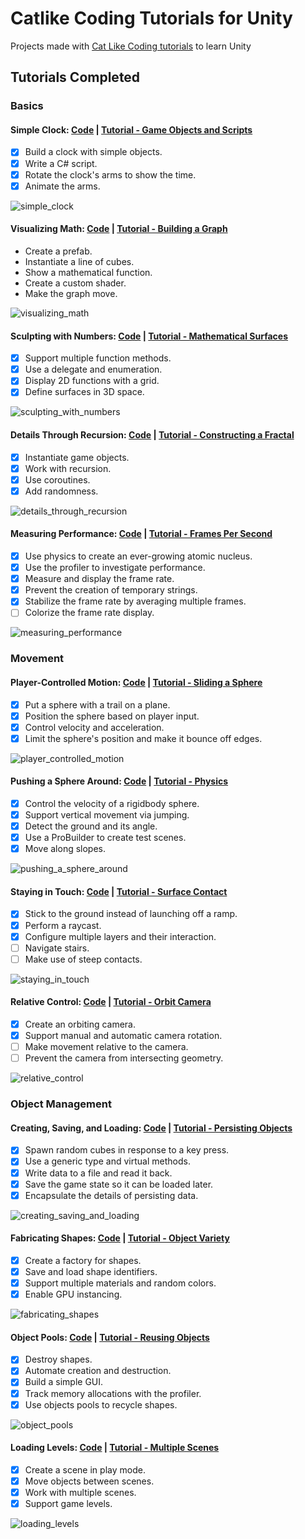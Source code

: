 # Catlike Coding Tutorials for Unity
Projects made with [Cat Like Coding tutorials](https://catlikecoding.com/unity/tutorials/) to learn Unity

## Tutorials Completed

### Basics

#### Simple Clock: [Code](Simple%20Clock) | [Tutorial - Game Objects and Scripts](https://catlikecoding.com/unity/tutorials/basics/game-objects-and-scripts/)

- [X] Build a clock with simple objects.
- [X] Write a C# script.
- [X] Rotate the clock's arms to show the time.
- [X] Animate the arms.

![simple_clock](images/simple_clock.gif)

#### Visualizing Math: [Code](Visualizing%20Math) | [Tutorial - Building a Graph](https://catlikecoding.com/unity/tutorials/basics/building-a-graph/)

- Create a prefab.
- Instantiate a line of cubes.
- Show a mathematical function.
- Create a custom shader.
- Make the graph move.

![visualizing_math](images/visualizing_math.gif)

#### Sculpting with Numbers: [Code](Sculpting%20with%20Numbers) | [Tutorial - Mathematical Surfaces](https://catlikecoding.com/unity/tutorials/basics/mathematical-surfaces/)

- [X] Support multiple function methods.
- [X] Use a delegate and enumeration.
- [X] Display 2D functions with a grid.
- [X] Define surfaces in 3D space.

![sculpting_with_numbers](images/sculpting_with_numbers.gif)

#### Details Through Recursion: [Code](Details%20Through%20Recursion) | [Tutorial - Constructing a Fractal](https://catlikecoding.com/unity/tutorials/constructing-a-fractal/)

- [X] Instantiate game objects.
- [X] Work with recursion.
- [X] Use coroutines.
- [X] Add randomness.

![details_through_recursion](images/details_through_recursion.gif)

#### Measuring Performance: [Code](Measuring%20Performance) | [Tutorial - Frames Per Second](https://catlikecoding.com/unity/tutorials/frames-per-second/)

- [X] Use physics to create an ever-growing atomic nucleus.
- [X] Use the profiler to investigate performance.
- [X] Measure and display the frame rate.
- [X] Prevent the creation of temporary strings.
- [X] Stabilize the frame rate by averaging multiple frames.
- [ ] Colorize the frame rate display.

![measuring_performance](images/measuring_performance.gif)

### Movement 

#### Player-Controlled Motion: [Code](Player-Controlled%20Motion) | [Tutorial - Sliding a Sphere](https://catlikecoding.com/unity/tutorials/movement/sliding-a-sphere/)

- [X] Put a sphere with a trail on a plane.
- [X] Position the sphere based on player input.
- [X] Control velocity and acceleration.
- [X] Limit the sphere's position and make it bounce off edges.

![player_controlled_motion](images/player_controlled_motion.gif)

#### Pushing a Sphere Around: [Code](Pushing%20a%20Sphere%20Around) | [Tutorial - Physics](https://catlikecoding.com/unity/tutorials/movement/physics/)

- [X] Control the velocity of a rigidbody sphere.
- [X] Support vertical movement via jumping.
- [X] Detect the ground and its angle.
- [X] Use a ProBuilder to create test scenes.
- [X] Move along slopes.

![pushing_a_sphere_around](images/pushing_a_sphere_around.gif)

#### Staying in Touch: [Code](Staying%20in%20Touch) | [Tutorial - Surface Contact](https://catlikecoding.com/unity/tutorials/movement/surface-contact/)

- [X] Stick to the ground instead of launching off a ramp.
- [X] Perform a raycast.
- [X] Configure multiple layers and their interaction.
- [ ] Navigate stairs.
- [ ] Make use of steep contacts.

![staying_in_touch](images/staying_in_touch.gif)

#### Relative Control: [Code](Relative%20Control) | [Tutorial - Orbit Camera](https://catlikecoding.com/unity/tutorials/movement/orbit-camera/)

- [X] Create an orbiting camera.
- [X] Support manual and automatic camera rotation.
- [ ] Make movement relative to the camera.
- [ ] Prevent the camera from intersecting geometry.

![relative_control](images/relative_control.gif)

### Object Management

#### Creating, Saving, and Loading: [Code](Creating%2C%20Saving%2C%20and%20Loading) | [Tutorial - Persisting Objects](https://catlikecoding.com/unity/tutorials/object-management/persisting-objects/)

- [X] Spawn random cubes in response to a key press.
- [X] Use a generic type and virtual methods.
- [X] Write data to a file and read it back.
- [X] Save the game state so it can be loaded later.
- [X] Encapsulate the details of persisting data.

![creating_saving_and_loading](images/creating_saving_and_loading.gif)

#### Fabricating Shapes: [Code](Fabricating%20Shapes) | [Tutorial - Object Variety](https://catlikecoding.com/unity/tutorials/object-management/object-variety/)

- [X] Create a factory for shapes.
- [X] Save and load shape identifiers.
- [X] Support multiple materials and random colors.
- [X] Enable GPU instancing.

![fabricating_shapes](images/fabricating_shapes.gif)

#### Object Pools: [Code](Object%20Pools) | [Tutorial - Reusing Objects](https://catlikecoding.com/unity/tutorials/object-management/reusing-objects/)

- [X] Destroy shapes.
- [X] Automate creation and destruction.
- [X] Build a simple GUI.
- [X] Track memory allocations with the profiler.
- [X] Use objects pools to recycle shapes.

![object_pools](images/object_pools.gif)

#### Loading Levels: [Code](Loading%20Levels) | [Tutorial - Multiple Scenes](https://catlikecoding.com/unity/tutorials/object-management/multiple-scenes/)

- [X] Create a scene in play mode.
- [X] Move objects between scenes.
- [X] Work with multiple scenes.
- [X] Support game levels.

![loading_levels](images/loading_levels.gif)
